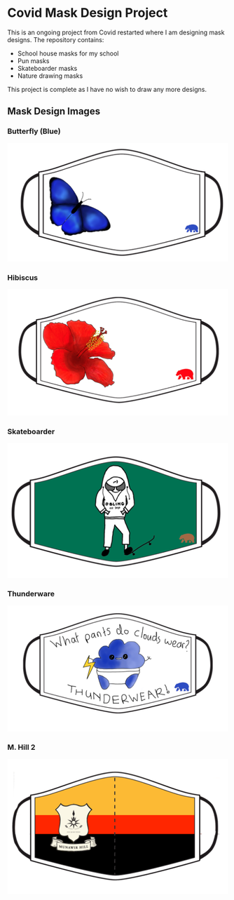 # Covid Mask Design Project

This is an ongoing project from Covid restarted where I am designing mask designs. The repository contains:

- School house masks for my school
- Pun masks
- Skateboarder masks
- Nature drawing masks

This project is complete as I have no wish to draw any more designs.

## Mask Design Images

### Butterfly (Blue)
![Butterfly (Blue)](Butterfly%20(blue).png)

### Hibiscus
![Hibiscus](hibiscuss.png)

### Skateboarder
![Skateboarder](Skateboarder.png)

### Thunderware
![Thunderware](Thunderware.png)

### M. Hill 2
![M. Hill 2](M.Hill%202.png)
